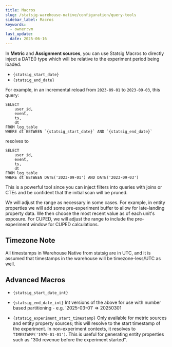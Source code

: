 ```yaml
---
title: Macros
slug: /statsig-warehouse-native/configuration/query-tools
sidebar_label: Macros
keywords:
  - owner:vm
last_update:
  date: 2025-06-16
---
```


In **Metric** and **Assignment sources**, you can use Statsig Macros to directly inject a DATE() type which will be relative to the experiment period being loaded.

- `{statsig_start_date}`
- `{statsig_end_date}`

For example, in an incremental reload from `2023-09-01` to `2023-09-03`, this query:

```
SELECT
    user_id,
    event,
    ts,
    dt
FROM log_table
WHERE dt BETWEEN `{statsig_start_date}` AND `{statsig_end_date}`
```

resolves to

```
SELECT
    user_id,
    event,
    ts,
    dt
FROM log_table
WHERE dt BETWEEN DATE('2023-09-01') AND DATE('2023-09-03')
```

This is a powerful tool since you can inject filters into queries with joins or CTEs and be confident that the initial scan will be pruned.

We will adjust the range as necessary in some cases. For example, in entity properties we will add some pre-experiment buffer to allow for late-landing property data. We then choose the most recent value as of each unit's exposure. For CUPED, we will adjust the range to include the pre-experiment window for CUPED calculations.

## Timezone Note
All timestamps in Warehouse Native from statsig are in UTC, and it is assumed that timestamps in the warehouse will be timezone-less/UTC as well.

## Advanced Macros
- `{statsig_start_date_int}`
- `{statsig_end_date_int}`
Int versions of the above for use with number based partitioning - e.g. '2025-03-01' => 20250301

- `{statsig_experiment_start_timestamp}`
Only available for metric sources and entity property sources; this will resolve to the start timestamp of the experiment. In non-experiment contexts, it resolves to `TIMESTAMP('1970-01-01')`. This is useful for generating entity properties such as "30d revenue before the experiment started".


